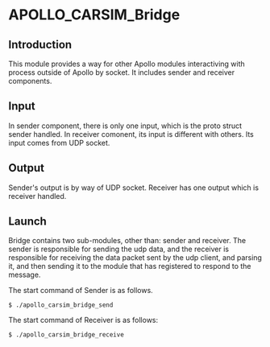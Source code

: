 # APOLLO_CARSIM_Bridge

## Introduction

This module provides a way for other Apollo modules interactiving with process
outside of Apollo by socket. It includes sender and receiver components.

## Input

In sender component, there is only one input, which is the proto struct sender
handled. In receiver comonent, its input is different with others. Its input
comes from UDP socket.

## Output

Sender's output is by way of UDP socket. Receiver has one output which is
receiver handled.

## Launch

Bridge contains two sub-modules, other than: sender and receiver. The sender is
responsible for sending the udp data, and the receiver is responsible for
receiving the data packet sent by the udp client, and parsing it, and then
sending it to the module that has registered to respond to the message. 

The start command of Sender is as follows.

```
$ ./apollo_carsim_bridge_send
```

The start command of Receiver is as follows:

```
$ ./apollo_carsim_bridge_receive
```


